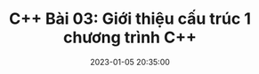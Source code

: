 ---
layout: post
comments: true
title:  "C++ Bài 03: Giới thiệu cấu trúc 1 chương trình C++"
title2:  "C++ Bài 03: Giới thiệu cấu trúc 1 chương trình C++"
date:   2023-01-05 20:35:00
permalink: 2023/01/cpp-basic/cau-truc-1-chuong-trinh/
mathjax: true
tags: C++ C++-cơ-bản
categories: C++-Basic
# sc_project: 11213301
# sc_security: 8d50f6a5
img: /assets/cpp/cpp-programming-400x250.png
summary: Giới thiệu cấu trúc 1 chương trình C++
---
